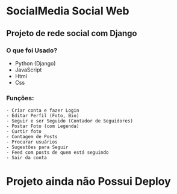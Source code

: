 # SocialMedia Social Web
## Projeto de rede social com Django

### O que foi Usado?
   - Python (Django)
   - JavaScript
   - Html
   - Css
   
### Funções:
    - Criar conta e fazer Login
    - Editar Perfil (Foto, Bio)
    - Seguir e ser Seguido (Contador de Seguidores)
    - Postar Foto (com Legenda)
    - Curtir foto
    - Contagem de Posts
    - Procurar usuários
    - Sugestões para Seguir
    - Feed com posts de quem está seguindo
    - Sair da conta
    
    
    
# Projeto ainda não Possui Deploy 
  
  
